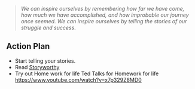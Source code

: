 >_We can inspire ourselves by remembering how far we have come, how much we have accomplished, and how improbable our journey once seemed. We can inspire ourselves by telling the stories of our struggle and success_.


## Action Plan
- Start telling your stories.
- Read [Storyworthy](https://app.thestorygraph.com/books/f37590bb-87ba-4699-822c-e85a23742ec2)
- Try out Home work for life
Ted Talks for Homework for life
https://www.youtube.com/watch?v=x7p329Z8MD0

